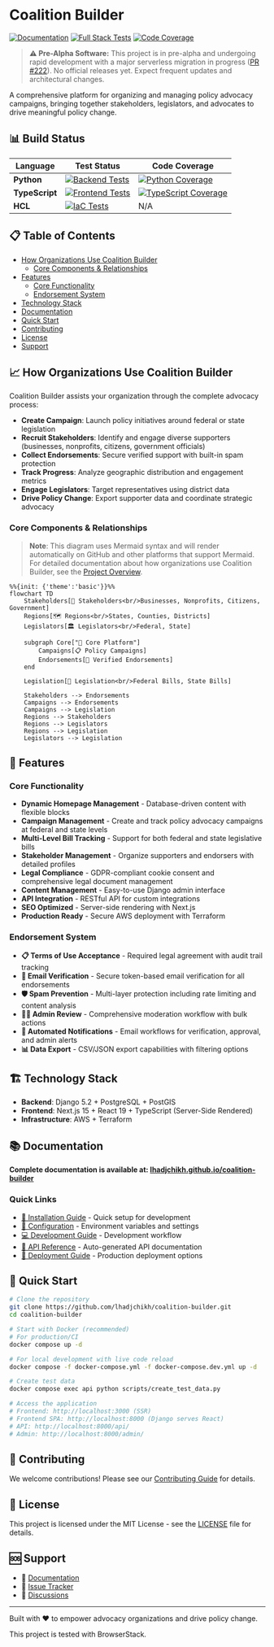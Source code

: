 # Coalition Builder

[![Documentation](https://img.shields.io/badge/docs-GitHub%20Pages-blue)](https://lhadjchikh.github.io/coalition-builder/)
[![Full Stack Tests](https://github.com/lhadjchikh/coalition-builder/actions/workflows/test_fullstack.yml/badge.svg)](https://github.com/lhadjchikh/coalition-builder/actions/workflows/test_fullstack.yml)
[![Code Coverage](https://codecov.io/gh/lhadjchikh/coalition-builder/branch/main/graph/badge.svg?token=VGUU4R6NR3)](https://codecov.io/gh/lhadjchikh/coalition-builder)

> **⚠️ Pre-Alpha Software:** This project is in pre-alpha and undergoing rapid development with a major serverless migration in progress ([PR #222](https://github.com/lhadjchikh/coalition-builder/pull/222)). No official releases yet. Expect frequent updates and architectural changes.

A comprehensive platform for organizing and managing policy advocacy campaigns, bringing together stakeholders, legislators, and advocates to drive meaningful policy change.

## 📊 Build Status

| Language       | Test Status                                                                                                                                                                                             | Code Coverage                                                                                                                                                                                 |
| -------------- | ------------------------------------------------------------------------------------------------------------------------------------------------------------------------------------------------------- | --------------------------------------------------------------------------------------------------------------------------------------------------------------------------------------------- |
| **Python**     | [![Backend Tests](https://github.com/lhadjchikh/coalition-builder/actions/workflows/test_backend.yml/badge.svg)](https://github.com/lhadjchikh/coalition-builder/actions/workflows/test_backend.yml)    | [![Python Coverage](https://codecov.io/gh/lhadjchikh/coalition-builder/branch/main/graph/badge.svg?flag=python&token=VGUU4R6NR3)](https://codecov.io/gh/lhadjchikh/coalition-builder)         |
| **TypeScript** | [![Frontend Tests](https://github.com/lhadjchikh/coalition-builder/actions/workflows/test_frontend.yml/badge.svg)](https://github.com/lhadjchikh/coalition-builder/actions/workflows/test_frontend.yml) | [![TypeScript Coverage](https://codecov.io/gh/lhadjchikh/coalition-builder/branch/main/graph/badge.svg?flag=javascript&token=VGUU4R6NR3)](https://codecov.io/gh/lhadjchikh/coalition-builder) |
| **HCL**        | [![IaC Tests](https://github.com/lhadjchikh/coalition-builder/actions/workflows/test_terraform.yml/badge.svg)](https://github.com/lhadjchikh/coalition-builder/actions/workflows/test_terraform.yml)    | N/A                                                                                                                                                                                           |

## 📋 Table of Contents

- [How Organizations Use Coalition Builder](#-how-organizations-use-coalition-builder)
  - [Core Components & Relationships](#core-components--relationships)
- [Features](#-features)
  - [Core Functionality](#core-functionality)
  - [Endorsement System](#endorsement-system)
- [Technology Stack](#️-technology-stack)
- [Documentation](#-documentation)
- [Quick Start](#-quick-start)
- [Contributing](#-contributing)
- [License](#-license)
- [Support](#-support)

## 📈 How Organizations Use Coalition Builder

Coalition Builder assists your organization through the complete advocacy process:

- **Create Campaign**: Launch policy initiatives around federal or state legislation
- **Recruit Stakeholders**: Identify and engage diverse supporters (businesses, nonprofits, citizens, government officials)
- **Collect Endorsements**: Secure verified support with built-in spam protection
- **Track Progress**: Analyze geographic distribution and engagement metrics
- **Engage Legislators**: Target representatives using district data
- **Drive Policy Change**: Export supporter data and coordinate strategic advocacy

### Core Components & Relationships

> **Note**: This diagram uses Mermaid syntax and will render automatically on GitHub and other platforms that support Mermaid. For detailed documentation about how organizations use Coalition Builder, see the [Project Overview](https://lhadjchikh.github.io/coalition-builder/).

```mermaid
%%{init: {'theme':'basic'}}%%
flowchart TD
    Stakeholders[👥 Stakeholders<br/>Businesses, Nonprofits, Citizens, Government]
    Regions[🗺️ Regions<br/>States, Counties, Districts]
    Legislators[🏛️ Legislators<br/>Federal, State]

    subgraph Core["🎯 Core Platform"]
        Campaigns[📋 Policy Campaigns]
        Endorsements[📝 Verified Endorsements]
    end

    Legislation[📜 Legislation<br/>Federal Bills, State Bills]

    Stakeholders --> Endorsements
    Campaigns --> Endorsements
    Campaigns --> Legislation
    Regions --> Stakeholders
    Regions --> Legislators
    Regions --> Legislation
    Legislators --> Legislation
```

## 🌟 Features

### Core Functionality

- **Dynamic Homepage Management** - Database-driven content with flexible blocks
- **Campaign Management** - Create and track policy advocacy campaigns at federal and state levels
- **Multi-Level Bill Tracking** - Support for both federal and state legislative bills
- **Stakeholder Management** - Organize supporters and endorsers with detailed profiles
- **Legal Compliance** - GDPR-compliant cookie consent and comprehensive legal document management
- **Content Management** - Easy-to-use Django admin interface
- **API Integration** - RESTful API for custom integrations
- **SEO Optimized** - Server-side rendering with Next.js
- **Production Ready** - Secure AWS deployment with Terraform

### Endorsement System

- **📋 Terms of Use Acceptance** - Required legal agreement with audit trail tracking
- **🔐 Email Verification** - Secure token-based email verification for all endorsements
- **🛡️ Spam Prevention** - Multi-layer protection including rate limiting and content analysis
- **👨‍💼 Admin Review** - Comprehensive moderation workflow with bulk actions
- **📧 Automated Notifications** - Email workflows for verification, approval, and admin alerts
- **📊 Data Export** - CSV/JSON export capabilities with filtering options

## 🏗️ Technology Stack

- **Backend**: Django 5.2 + PostgreSQL + PostGIS
- **Frontend**: Next.js 15 + React 19 + TypeScript (Server-Side Rendered)
- **Infrastructure**: AWS + Terraform

## 📚 Documentation

**Complete documentation is available at: [lhadjchikh.github.io/coalition-builder](https://lhadjchikh.github.io/coalition-builder/)**

### Quick Links

- [📖 Installation Guide](https://lhadjchikh.github.io/coalition-builder/installation/) - Quick setup for development
- [🔧 Configuration](https://lhadjchikh.github.io/coalition-builder/configuration/) - Environment variables and settings
- [💻 Development Guide](https://lhadjchikh.github.io/coalition-builder/development/) - Development workflow
- [📡 API Reference](https://lhadjchikh.github.io/coalition-builder/api/) - Auto-generated API documentation
- [🚀 Deployment Guide](https://lhadjchikh.github.io/coalition-builder/deployment/) - Production deployment options

## 🚀 Quick Start

```bash
# Clone the repository
git clone https://github.com/lhadjchikh/coalition-builder.git
cd coalition-builder

# Start with Docker (recommended)
# For production/CI
docker compose up -d

# For local development with live code reload
docker compose -f docker-compose.yml -f docker-compose.dev.yml up -d

# Create test data
docker compose exec api python scripts/create_test_data.py

# Access the application
# Frontend: http://localhost:3000 (SSR)
# Frontend SPA: http://localhost:8000 (Django serves React)
# API: http://localhost:8000/api/
# Admin: http://localhost:8000/admin/
```

## 🤝 Contributing

We welcome contributions! Please see our [Contributing Guide](docs/development.md#contributing) for details.

## 📄 License

This project is licensed under the MIT License - see the [LICENSE](LICENSE) file for details.

## 🆘 Support

- 📖 [Documentation](https://lhadjchikh.github.io/coalition-builder/)
- 🐛 [Issue Tracker](https://github.com/lhadjchikh/coalition-builder/issues)
- 💬 [Discussions](https://github.com/lhadjchikh/coalition-builder/discussions)

---

Built with ❤️ to empower advocacy organizations and drive policy change.

This project is tested with BrowserStack.
